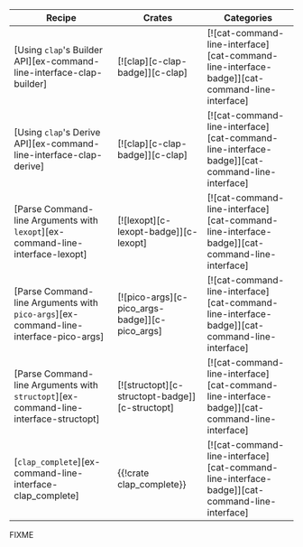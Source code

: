 | Recipe | Crates | Categories |
|--------|--------|------------|
| [Using `clap`'s Builder API][ex-command-line-interface-clap-builder] | [![clap][c-clap-badge]][c-clap] | [![cat-command-line-interface][cat-command-line-interface-badge]][cat-command-line-interface] |
| [Using `clap`'s Derive API][ex-command-line-interface-clap-derive] | [![clap][c-clap-badge]][c-clap] | [![cat-command-line-interface][cat-command-line-interface-badge]][cat-command-line-interface] |
| [Parse Command-line Arguments with `lexopt`][ex-command-line-interface-lexopt] | [![lexopt][c-lexopt-badge]][c-lexopt] | [![cat-command-line-interface][cat-command-line-interface-badge]][cat-command-line-interface] |
| [Parse Command-line Arguments with `pico-args`][ex-command-line-interface-pico-args] | [![pico-args][c-pico_args-badge]][c-pico_args] | [![cat-command-line-interface][cat-command-line-interface-badge]][cat-command-line-interface] |
| [Parse Command-line Arguments with `structopt`][ex-command-line-interface-structopt] | [![structopt][c-structopt-badge]][c-structopt] | [![cat-command-line-interface][cat-command-line-interface-badge]][cat-command-line-interface] |
| [`clap_complete`][ex-command-line-interface-clap_complete] | {{!crate clap_complete}} | [![cat-command-line-interface][cat-command-line-interface-badge]][cat-command-line-interface] |

<div class="hidden">
FIXME
</div>
